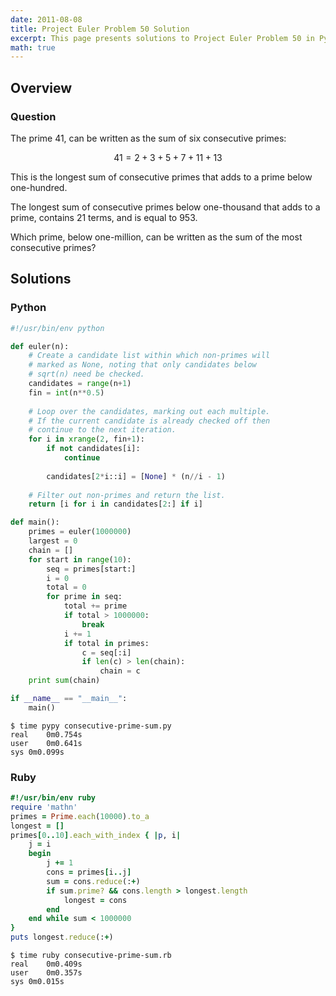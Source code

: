 ```yaml
---
date: 2011-08-08
title: Project Euler Problem 50 Solution
excerpt: This page presents solutions to Project Euler Problem 50 in Python and Ruby.
math: true
---
```



## Overview


### Question

<p>
The prime 41, can be written as the sum of six consecutive primes:
</p>

$$41 = 2 + 3 + 5 + 7 + 11 + 13$$

<p>
This is the longest sum of consecutive primes that adds to a prime below one-hundred.
</p>

<p>
The longest sum of consecutive primes below one-thousand that adds to a prime, contains 21 terms, and is equal to 953.
</p>

<p>
Which prime, below one-million, can be written as the sum of the most consecutive primes?
</p>






## Solutions

### Python

```python
#!/usr/bin/env python

def euler(n):
    # Create a candidate list within which non-primes will
    # marked as None, noting that only candidates below
    # sqrt(n) need be checked. 
    candidates = range(n+1)
    fin = int(n**0.5)
 
    # Loop over the candidates, marking out each multiple.
    # If the current candidate is already checked off then
    # continue to the next iteration.
    for i in xrange(2, fin+1):
        if not candidates[i]:
            continue
 
        candidates[2*i::i] = [None] * (n//i - 1)
 
    # Filter out non-primes and return the list.
    return [i for i in candidates[2:] if i]

def main():
    primes = euler(1000000)
    largest = 0
    chain = []
    for start in range(10):
        seq = primes[start:]
        i = 0
        total = 0
        for prime in seq:
            total += prime
            if total > 1000000:
                break
            i += 1
            if total in primes:
                c = seq[:i]
                if len(c) > len(chain):
                    chain = c
    print sum(chain)

if __name__ == "__main__":
    main()
```


```
$ time pypy consecutive-prime-sum.py
real	0m0.754s
user	0m0.641s
sys	0m0.099s
```



### Ruby

```ruby
#!/usr/bin/env ruby
require 'mathn'
primes = Prime.each(10000).to_a
longest = []
primes[0..10].each_with_index { |p, i|
	j = i
	begin
		j += 1
		cons = primes[i..j]
		sum = cons.reduce(:+)
		if sum.prime? && cons.length > longest.length
			longest = cons
		end
	end while sum < 1000000
}
puts longest.reduce(:+)
```


```
$ time ruby consecutive-prime-sum.rb
real	0m0.409s
user	0m0.357s
sys	0m0.015s
```


